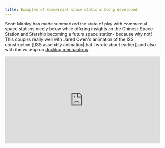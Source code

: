 ```yaml
---
title: Examples of commercial space stations being developed
---
```

Scott Manley has made summarized the state of play with commercial space stations
nicely below while offering insights on the Chinese Space Station and Starship
becoming a future space station- because why not! This couples really well
with Jared Owen's animation of the ISS construction [[ISS assembly animation|that I wrote about earlier]] and also
with the writeup on [docking mechanisms](https://angadhn.com/opinions/Post6).

<div style="position: relative; padding-bottom: 56.25%; height: 0; overflow: hidden; max-width: 100%;">
    <iframe style="position: absolute; top: 0; left: 0; width: 100%; height: 100%;" src="https://www.youtube.com/embed/3CujjUfE504?si=v1wraXzwtcRGcRCk" title="YouTube video player" frameborder="0" allow="accelerometer; autoplay; clipboard-write; encrypted-media; gyroscope; picture-in-picture; web-share" referrerpolicy="strict-origin-when-cross-origin" allowfullscreen></iframe>
</div>
